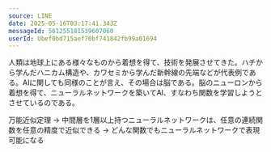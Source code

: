 ```yaml
---
source: LINE
date: 2025-05-16T03:17:41.343Z
messageId: 561255181539607060
userId: Ubef0bd715aef70bf741842fb99a01694
---
```


人類は地球上にある様々なものから着想を得て、技術を発展させてきた。ハチから学んだハニカム構造や、カワセミから学んだ新幹線の先端などが代表例である。AIに関しても同様のことが言え、その場合は脳である。脳のニューロンから着想を得て、ニューラルネットワークを築いてAI、すなわち関数を学習しようとさせているのである。

万能近似定理
→ 中間層を1層以上持つニューラルネットワークは、任意の連続関数を任意の精度で近似できる
→ どんな関数でもニューラルネットワークで表現可能になる